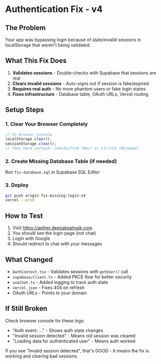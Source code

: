 # Authentication Fix - v4

## The Problem
Your app was bypassing login because of stale/invalid sessions in localStorage that weren't being validated.

## What This Fix Does
1. **Validates sessions** - Double-checks with Supabase that sessions are real
2. **Clears invalid sessions** - Auto-signs out if session is fake/expired
3. **Requires real auth** - No more phantom users or fake login states
4. **Fixes infrastructure** - Database table, OAuth URLs, Vercel routing

## Setup Steps

### 1. Clear Your Browser Completely
```javascript
// In browser console
localStorage.clear();
sessionStorage.clear();
// Then hard refresh: Cmd+Shift+R (Mac) or Ctrl+F5 (Windows)
```

### 2. Create Missing Database Table (if needed)
Run `fix-database.sql` in Supabase SQL Editor

### 3. Deploy
```bash
git push origin fix-missing-login-v4
vercel --prod
```

## How to Test
1. Visit https://aether.deepakpatnaik.com
2. You should see the login page (not chat)
3. Login with Google
4. Should redirect to chat with your messages

## What Changed
- `AuthContext.tsx` - Validates sessions with `getUser()` call
- `supabase/client.ts` - Added PKCE flow for better security
- `useChat.ts` - Added logging to track auth state
- `vercel.json` - Fixes 404 on refresh
- OAuth URLs - Points to your domain

## If Still Broken
Check browser console for these logs:
- "Auth event: ..." - Shows auth state changes
- "Invalid session detected" - Means old session was cleared
- "Loading data for authenticated user" - Means auth worked

If you see "Invalid session detected", that's GOOD - it means the fix is working and clearing bad sessions.